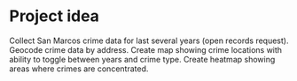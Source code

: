 # Project idea
Collect San Marcos crime data for last several years (open records request). 
Geocode crime data by address.
Create map showing crime locations with ability to toggle between years and crime type.
Create heatmap showing areas where crimes are concentrated.
